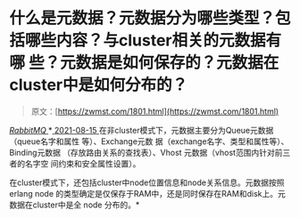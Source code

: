 <!--yml
category: 未分类
date: 0001-01-01 00:00:00
-->

# 什么是元数据？元数据分为哪些类型？包括哪些内容？与cluster相关的元数据有哪 些？元数据是如何保存的？元数据在cluster中是如何分布的？

> 原文：[https://zwmst.com/1801.html](https://zwmst.com/1801.html)

   [ *RabbitMQ* ](https://zwmst.com/rabbitmq)*[ <time datetime="2021-08-15T16:34:40+08:00"> 2021-08-15 </time> ](https://zwmst.com/1801.html)  在非cluster模式下，元数据主要分为Queue元数据（queue名字和属性 等）、Exchange元数 据（exchange名字、类型和属性等）、Binding元数据 （存放路由关系的查找表）、Vhost 元数据（vhost范围内针对前三者的名字空 间约束和安全属性设置）。

在cluster模式下，还包括cluster中node位置信息和node关系信息。元数据按照erlang node 的类型确定是仅保存于RAM中，还是同时保存在RAM和disk上。元数据在cluster中是全 node 分布的。*